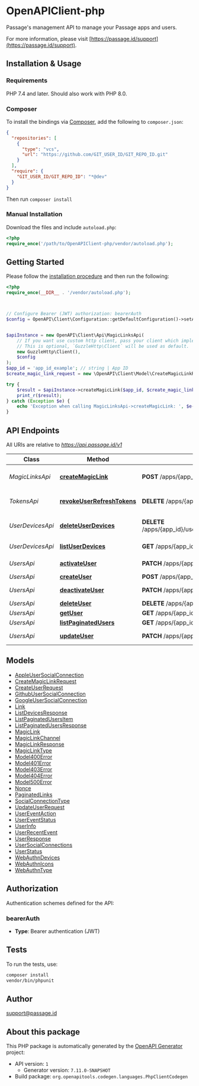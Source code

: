 # OpenAPIClient-php

Passage's management API to manage your Passage apps and users.

For more information, please visit [https://passage.id/support](https://passage.id/support).

## Installation & Usage

### Requirements

PHP 7.4 and later.
Should also work with PHP 8.0.

### Composer

To install the bindings via [Composer](https://getcomposer.org/), add the following to `composer.json`:

```json
{
  "repositories": [
    {
      "type": "vcs",
      "url": "https://github.com/GIT_USER_ID/GIT_REPO_ID.git"
    }
  ],
  "require": {
    "GIT_USER_ID/GIT_REPO_ID": "*@dev"
  }
}
```

Then run `composer install`

### Manual Installation

Download the files and include `autoload.php`:

```php
<?php
require_once('/path/to/OpenAPIClient-php/vendor/autoload.php');
```

## Getting Started

Please follow the [installation procedure](#installation--usage) and then run the following:

```php
<?php
require_once(__DIR__ . '/vendor/autoload.php');



// Configure Bearer (JWT) authorization: bearerAuth
$config = OpenAPI\Client\Configuration::getDefaultConfiguration()->setAccessToken('YOUR_ACCESS_TOKEN');


$apiInstance = new OpenAPI\Client\Api\MagicLinksApi(
    // If you want use custom http client, pass your client which implements `GuzzleHttp\ClientInterface`.
    // This is optional, `GuzzleHttp\Client` will be used as default.
    new GuzzleHttp\Client(),
    $config
);
$app_id = 'app_id_example'; // string | App ID
$create_magic_link_request = new \OpenAPI\Client\Model\CreateMagicLinkRequest(); // \OpenAPI\Client\Model\CreateMagicLinkRequest | Request to create a magic link

try {
    $result = $apiInstance->createMagicLink($app_id, $create_magic_link_request);
    print_r($result);
} catch (Exception $e) {
    echo 'Exception when calling MagicLinksApi->createMagicLink: ', $e->getMessage(), PHP_EOL;
}

```

## API Endpoints

All URIs are relative to *https://api.passage.id/v1*

Class | Method | HTTP request | Description
------------ | ------------- | ------------- | -------------
*MagicLinksApi* | [**createMagicLink**](docs/Api/MagicLinksApi.md#createmagiclink) | **POST** /apps/{app_id}/magic-links | Create Embeddable Magic Link
*TokensApi* | [**revokeUserRefreshTokens**](docs/Api/TokensApi.md#revokeuserrefreshtokens) | **DELETE** /apps/{app_id}/users/{user_id}/tokens | Revokes refresh tokens
*UserDevicesApi* | [**deleteUserDevices**](docs/Api/UserDevicesApi.md#deleteuserdevices) | **DELETE** /apps/{app_id}/users/{user_id}/devices/{device_id} | Delete a device for a user
*UserDevicesApi* | [**listUserDevices**](docs/Api/UserDevicesApi.md#listuserdevices) | **GET** /apps/{app_id}/users/{user_id}/devices | List User Devices
*UsersApi* | [**activateUser**](docs/Api/UsersApi.md#activateuser) | **PATCH** /apps/{app_id}/users/{user_id}/activate | Activate User
*UsersApi* | [**createUser**](docs/Api/UsersApi.md#createuser) | **POST** /apps/{app_id}/users | Create User
*UsersApi* | [**deactivateUser**](docs/Api/UsersApi.md#deactivateuser) | **PATCH** /apps/{app_id}/users/{user_id}/deactivate | Deactivate User
*UsersApi* | [**deleteUser**](docs/Api/UsersApi.md#deleteuser) | **DELETE** /apps/{app_id}/users/{user_id} | Delete User
*UsersApi* | [**getUser**](docs/Api/UsersApi.md#getuser) | **GET** /apps/{app_id}/users/{user_id} | Get User
*UsersApi* | [**listPaginatedUsers**](docs/Api/UsersApi.md#listpaginatedusers) | **GET** /apps/{app_id}/users | List Users
*UsersApi* | [**updateUser**](docs/Api/UsersApi.md#updateuser) | **PATCH** /apps/{app_id}/users/{user_id} | Update User

## Models

- [AppleUserSocialConnection](docs/Model/AppleUserSocialConnection.md)
- [CreateMagicLinkRequest](docs/Model/CreateMagicLinkRequest.md)
- [CreateUserRequest](docs/Model/CreateUserRequest.md)
- [GithubUserSocialConnection](docs/Model/GithubUserSocialConnection.md)
- [GoogleUserSocialConnection](docs/Model/GoogleUserSocialConnection.md)
- [Link](docs/Model/Link.md)
- [ListDevicesResponse](docs/Model/ListDevicesResponse.md)
- [ListPaginatedUsersItem](docs/Model/ListPaginatedUsersItem.md)
- [ListPaginatedUsersResponse](docs/Model/ListPaginatedUsersResponse.md)
- [MagicLink](docs/Model/MagicLink.md)
- [MagicLinkChannel](docs/Model/MagicLinkChannel.md)
- [MagicLinkResponse](docs/Model/MagicLinkResponse.md)
- [MagicLinkType](docs/Model/MagicLinkType.md)
- [Model400Error](docs/Model/Model400Error.md)
- [Model401Error](docs/Model/Model401Error.md)
- [Model403Error](docs/Model/Model403Error.md)
- [Model404Error](docs/Model/Model404Error.md)
- [Model500Error](docs/Model/Model500Error.md)
- [Nonce](docs/Model/Nonce.md)
- [PaginatedLinks](docs/Model/PaginatedLinks.md)
- [SocialConnectionType](docs/Model/SocialConnectionType.md)
- [UpdateUserRequest](docs/Model/UpdateUserRequest.md)
- [UserEventAction](docs/Model/UserEventAction.md)
- [UserEventStatus](docs/Model/UserEventStatus.md)
- [UserInfo](docs/Model/UserInfo.md)
- [UserRecentEvent](docs/Model/UserRecentEvent.md)
- [UserResponse](docs/Model/UserResponse.md)
- [UserSocialConnections](docs/Model/UserSocialConnections.md)
- [UserStatus](docs/Model/UserStatus.md)
- [WebAuthnDevices](docs/Model/WebAuthnDevices.md)
- [WebAuthnIcons](docs/Model/WebAuthnIcons.md)
- [WebAuthnType](docs/Model/WebAuthnType.md)

## Authorization

Authentication schemes defined for the API:
### bearerAuth

- **Type**: Bearer authentication (JWT)

## Tests

To run the tests, use:

```bash
composer install
vendor/bin/phpunit
```

## Author

support@passage.id

## About this package

This PHP package is automatically generated by the [OpenAPI Generator](https://openapi-generator.tech) project:

- API version: `1`
    - Generator version: `7.11.0-SNAPSHOT`
- Build package: `org.openapitools.codegen.languages.PhpClientCodegen`
